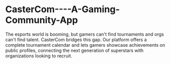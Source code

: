 # CasterCom----A-Gaming-Community-App
The esports world is booming, but gamers can't find tournaments and orgs can't find talent. CasterCom bridges this gap. Our platform offers a complete tournament calendar and lets gamers showcase achievements on public profiles, connecting the next generation of superstars with organizations looking to recruit.
